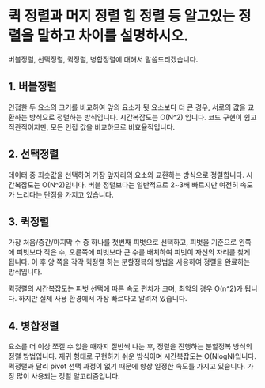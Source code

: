 # 퀵 정렬과 머지 정렬 힙 정렬 등 알고있는 정렬을 말하고 차이를 설명하시오.

버블정렬, 선택정렬, 퀵정렬, 병합정렬에 대해서 말씀드리겠습니다.

## 1. 버블정렬

인접한 두 요소의 크기를 비교하여 앞의 요소가 뒷 요소보다 더 큰 경우, 서로의 값을 교환하는 방식으로 정렬하는 방식입니다. 시간복잡도는 O(N^2) 입니다. 코드 구현이 쉽고 직관적이지만, 모든 인접 값을 비교하므로 비효율적입니다.



## 2. 선택정렬

데이터 중 최솟값을 선택하여 가장 앞자리의 요소와 교환하는 방식으로 정렬합니다. 시간복잡도는 O(N^2)입니다. 버블 정렬보다는 일반적으로 2~3배 빠르지만 여전히 속도가 느리다는 단점을 가지고 있습니다.



## 3. 퀵정렬

가장 처음/중간/마지막 수 중 하나를 첫번째 피벗으로 선택하고, 피벗을 기준으로 왼쪽에 피벗보다 작은 수, 오른쪽에 피벗보다 큰 수를 배치하여 피벗이 자신의 자리를 찾게 됩니다. 이 후 양 쪽을 각각 퀵정렬 하는 분할정복의 방법을 사용하여 정렬을 완료하는 방식입니다.

퀵정렬의 시간복잡도는 피벗 선택에 따른 속도 편차가 크며, 최악의 경우 O(n^2)가 됩니다. 하지만 실제 사용 환경에서 가장 빠르다고 알려져 있습니다.



## 4. 병합정렬

요소를 더 이상 쪼갤 수 없을 때까지 절반씩 나눈 후, 정렬을 진행하는 분할정복 방식의 정렬 방법입니다. 재귀 형태로 구현하기 쉬운 방식이며 시간복잡도는 O(NlogN)입니다. 퀵정렬과 달리 pivot 선택 과정이 없기 때문에 항상 일정한 속도를 가지고 있습니다. 가장 많이 사용되는 정렬 알고리즘입니다.